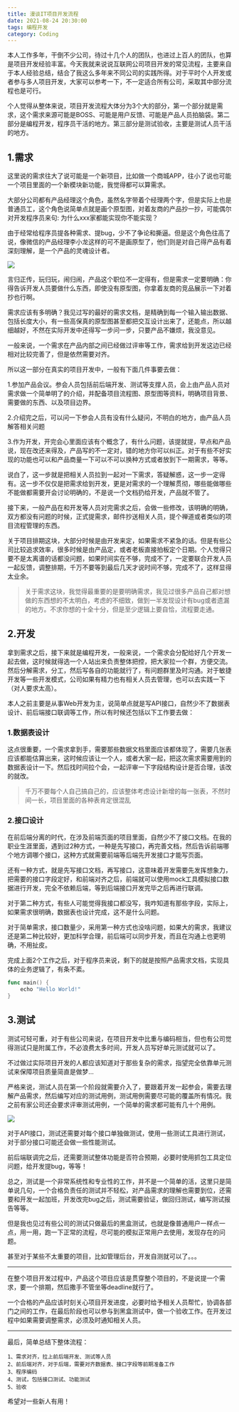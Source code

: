 ```yaml
---
title: 漫谈IT项目开发流程
date: 2021-08-24 20:30:00
tags: 编程开发
category: Coding
---
```

本人工作多年，干倒不少公司，待过十几个人的团队，也进过上百人的团队，也算是项目开发经验丰富。今天我就来说说互联网公司项目开发的常见流程，主要来自于本人经验总结，结合了我这么多年来不同公司的实践所得。对于平时个人开发或者参与多人项目开发，大家可以参考一下，不一定适合所有公司，采取其中部分流程也是可行。

个人觉得从整体来说，项目开发流程大体分为3个大的部分，第一个部分就是需求，这个需求来源可能是BOSS、可能是用户反馈、可能是产品人员拍脑袋。第二部分是编程开发，程序员干活的地方。第三部分是测试验收，主要是测试人员干活的地方。

<!--more-->

## 1.需求
这里说的需求往大了说可能是一个新项目，比如做一个商城APP，往小了说也可能一个项目里面的一个新模块新功能，我觉得都可以算需求。

大部分公司都有产品经理这个角色，虽然名字带着个经理两个字，但是实际上也是普通员工，这个角色说简单点就是画个原型图，对着友商的产品抄一抄，可能偶尔对开发程序员来句: 为什么xxx家都能实现你不能实现？

由于经常给程序员提各种需求、提bug，少不了争论和撕逼。但是这个角色往高了说，像微信的产品经理李小龙这样的可不是画原型了，他们则是对自己得产品有着深刻理解，是一个产品的灵魂设计者。

<img src="/images/2021/2021-08-24_21-15.png" /> 

言归正传，玩归玩，闹归闹，产品这个职位不一定得有，但是需求一定要明确：你得告诉开发人员要做什么东西，即使没有原型图，你拿着友商的竞品展示一下对着抄也行啊。

需求应该有多明确？我见过写的最好的需求文档，是精确到每一个输入输出数据、包括长度大小，有一些高保真的原型图甚至都把交互设计出来了，还能点，所以越细越好，不然在实际开发中还得写一步问一步，只要产品不嫌烦，我没意见。

一般来说，一个需求在产品内部之间已经做过评审等工作，需求给到开发这边已经相对比较完善了，但是依然需要对齐。

所以这一部分在真实的项目开发中，一般有下面几件事要去做：

1.参加产品会议。参会人员包括前后端开发、测试等支撑人员，会上由产品人员对需求做一个简单明了的介绍，并配备项目流程图、原型图等资料，明确项目背景、需要做的东西、以及项目边界。

2.介绍完之后，可以问一下参会人员有没有什么疑问，不明白的地方，由产品人员解答相关问题

3.作为开发，开完会心里面应该有个概念了，有什么问题，该提就提，早点和产品说，现在改还来得及，产品写的不一定对，错的地方你可以纠正。对于有些不好实现的功能也可以和产品商量一下可以不可以换种方式或者放到下一期需求，等等。

说白了，这一步就是把相关人员拉到一起对一下需求，答疑解惑，这一步一定得有。这一步不仅仅是把需求给到开发，更是对需求的一个理解贯彻，哪些能做哪些不能做都需要开会讨论明确的，不是说一个文档扔给开发，产品就不管了。

接下来，一般产品在和开发等人员对完需求之后，会做一些修改，该明确的明确，双方都没有问题的时候，正式提需求，邮件抄送相关人员，提个禅道或者类似的项目流程管理的东西。

关于项目排期这块，大部分时候是由开发来定，如果需求不紧急的话。但是有些公司比较追求效率，很多时候是由产品定，或者老板直接拍板定个日期。个人觉得只要不是太离谱的话都没问题，如果时间实在不够，完成不了，一定要联合开发人员一起反馈，调整排期，千万不要等到最后几天才说时间不够，完成不了，这样显得太业余。
>关于需求这块，我觉得最重要的是要明确需求，我见过很多产品自己都对想做的东西想的不太明白，考虑的不细致，做到一半发现设计有bug或者遗漏的地方。不求你想的十全十分，但是至少逻辑上要自恰，流程要走通。

## 2.开发
拿到需求之后，接下来就是编程开发，一般来说，一个需求会分配给好几个开发一起去做，这时候就得选一个人站出来负责整体把控，把大家拉一个群，方便交流。然后分解需求，分工，然后写各自的功能就行了，有问题群里及时沟通。对于敏捷开发等一些开发模式，公司如果有精力也有相关人员去管理，也可以去实践一下（对人要求太高）。

本人之前主要是从事Web开发为主，说简单点就是写API接口，自然少不了数据表设计、前后端接口联调等工作，所以有时候还包括以下工作要去做：

### 1.数据表设计
这点很重要，一个需求拿到手，需要那些数据文档里面应该都体现了，需要几张表应该都能估算出来，这时候应该让一个人，或者大家一起，把这次需求需要用到的数据表设计一下。然后找时间拉个会，一起评审一下字段结构设计是否合理，该改的就改。

> 千万不要每个人自己搞自己的，应该整体考虑设计新增的每一张表，不然时间一长，项目里面的各种表肯定很混乱

### 2.接口设计
在前后端分离的时代，在涉及前端页面的项目里面，自然少不了接口文档。在我的职业生涯里面，遇到过2种方式，一种是先写接口，再完善文档，然后告诉前端哪个地方调哪个接口，这种方式就需要前端等后端先开发接口才能写页面。

还有一种方式，就是先写接口文档，再写接口，这意味着开发需要先发挥想象力，把需要的接口字段定好，和前端对齐之后，前端就可以使用mock工具模拟接口数据进行开发，完全不依赖后端，等到后端接口开发完毕之后再进行联调。

对于第二种方式，有些人可能觉得我接口都没写，我咋知道有那些字段，实际上，如果需求很明确，数据表也设计完成，这不是什么问题。

对于简单需求，接口数量少，采用第一种方式也没啥问题，如果大的需求，我建议还是第二种比较好，更加科学合理，前后端可以同步开发，而且在沟通上也更明确，不用扯皮。

完成上面2个工作之后，对于程序员来说，剩下的就是按照产品需求文档，实现具体的业务逻辑了，有条不紊。
```Go
func main() {
    echo "Hello World!"
}
```

## 3.测试
测试可轻可重，对于有些公司来说，在项目开发中比重与编码相当，但也有公司觉得测试只是附属工作，不必浪费太多时间，开发人员写好单元测试就可以了。

不过做过实际项目开发的人都应该知道对于那些复杂的需求，指望完全依靠单元测试来保障项目质量简直是做梦...

严格来说，测试人员在第一个阶段就需要介入了，要跟着开发一起参会，需要去理解产品需求，然后编写对应的测试用例，测试用例需要尽可能的覆盖所有情况。我之前有家公司还会要求评审测试用例，一个简单的需求都可能有几十个用例。

<img src="/images/2021/2021-08-24_21-21.png" /> 

对于API接口，测试还需要对每个接口单独做测试，使用一些测试工具进行测试，对于部分接口可能还会做一些性能测试。

前后端联调完之后，还需要测试整体功能是否符合预期，必要时使用抓包工具定位问题，给开发提bug，等等！

总之，测试是一个非常系统性和专业性的工作，并不是一个简单的活，这里只是简单说几句，一个合格负责任的测试并不轻松，对产品需求的理解也需要到位，还需要和开发一起加班，开发改完bug之后，测试需要验证，做回归测试，编写测试报告等等。

但是我也见过有些公司的测试只做最后的黑盒测试，也就是像普通用户一样点一点，用一用，跑一下正常的流程，尽可能的模拟正常用户去使用，发现存在的问题。

甚至对于某些不太重要的项目，比如管理后台，开发自测就可以了。。。

---
在整个项目开发过程中，产品这个项目应该是贯穿整个项目的，不是说提一个需求，要一个排期，然后撒手不管坐等deadline就行了。

一个合格的产品应该时刻关心项目开发进度，必要时给予相关人员帮忙，协调各部门之间的工作，在最后阶段也可以参与到黑盒测试中，做一个验收工作。在开发过程中如果需要调整需求，必须及时通知相关人员。

---
最后，简单总结下整体流程：
```
1、需求对齐，拉上前后端开发、测试等人员
2、前后端对齐，对于后端，需要对齐数据表、接口字段等前期准备工作
3、程序编码
4、测试，包括接口测试、功能测试
5、验收
```
希望对一些新人有用！
